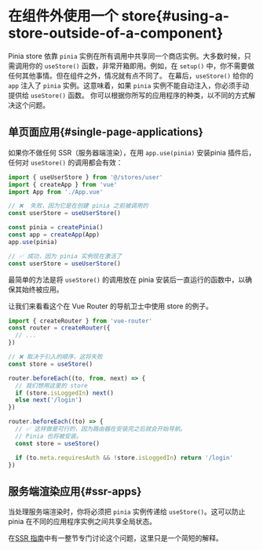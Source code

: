 # 在组件外使用一个 store{#using-a-store-outside-of-a-component}

Pinia store 依靠 `pinia` 实例在所有调用中共享同一个商店实例。大多数时候，只需调用你的 `useStore()` 函数，非常开箱即用。例如，在 `setup()` 中，你不需要做任何其他事情。但在组件之外，情况就有点不同了。
在幕后，`useStore()` 给你的 `app` 注入了 `pinia` 实例。这意味着，如果 `pinia` 实例不能自动注入，你必须手动提供给 `useStore()` 函数。
你可以根据你所写的应用程序的种类，以不同的方式解决这个问题。

## 单页面应用{#single-page-applications}

如果你不做任何 SSR（服务器端渲染），在用 `app.use(pinia)` 安装pinia 插件后，任何对 `useStore()` 的调用都会有效：

```js
import { useUserStore } from '@/stores/user'
import { createApp } from 'vue'
import App from './App.vue'

// ❌  失败，因为它是在创建 pinia 之前被调用的
const userStore = useUserStore()

const pinia = createPinia()
const app = createApp(App)
app.use(pinia)

// ✅ 成功，因为 pinia 实例现在激活了
const userStore = useUserStore()
```

最简单的方法是将 `useStore()` 的调用放在 pinia 安装后一直运行的函数中，以确保其始终被应用。

让我们来看看这个在 Vue Router 的导航卫士中使用 store 的例子。

```js
import { createRouter } from 'vue-router'
const router = createRouter({
  // ...
})

// ❌ 取决于引入的顺序，这将失败
const store = useStore()

router.beforeEach((to, from, next) => {
  // 我们想用这里的 store
  if (store.isLoggedIn) next()
  else next('/login')
})

router.beforeEach((to) => {
  // ✅ 这样做是可行的，因为路由器在安装完之后就会开始导航。
  // Pinia 也将被安装。
  const store = useStore()

  if (to.meta.requiresAuth && !store.isLoggedIn) return '/login'
})
```

## 服务端渲染应用{#ssr-apps}

当处理服务端渲染时，你将必须把 `pinia` 实例传递给 `useStore()`。这可以防止 pinia 在不同的应用程序实例之间共享全局状态。

在[SSR 指南](/ssr/index.md)中有一整节专门讨论这个问题，这里只是一个简短的解释。
